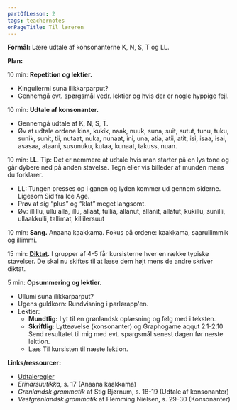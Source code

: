 ```yaml
---
partOfLesson: 2
tags: teachernotes
onPageTitle: Til læreren
---
```

**Formål:** Lære udtale af konsonanterne K, N, S, T og LL.

**Plan:**

10 min: **Repetition og lektier.**

- Kingullermi suna ilikkarparput?
- Gennemgå evt. spørgsmål vedr. lektier og hvis der er nogle hyppige fejl.

10 min: **Udtale af konsonanter.**

- Gennemgå udtale af K, N, S, T.
- Øv at udtale ordene kina, kukik, naak, nuuk, suna, suit, sutut, tunu, tuku, sunik, sunit, tii, nutaat, nuka, nunaat, ini, una, atia, atii, atit, isi, isaa, isai, asasaa, ataani, susunuku, kutaa, kunaat, takuss, nuan.

10 min: **LL.** Tip: Det er nemmere at udtale hvis man starter på en lys tone og går dybere ned på anden stavelse. Tegn eller vis billeder af munden mens du forklarer.

- LL: Tungen presses op i ganen og lyden kommer ud gennem siderne. Ligesom Sid fra Ice Age.
- Prøv at sig “plus” og “klat” meget langsomt.
- Øv: illillu, ullu alla, illu, allaat, tullia, allanut, allanit, allatut, kukillu, sunilli, ullaakkulli, tallimat, killilersuut

10 min: **Sang.** Anaana kaakkama. Fokus på ordene: kaakkama, saarullimmik og illimmi.

15 min: **[Diktat]({{'stavelser-til-diktat'|url}}).** I grupper af 4-5 får kursisterne hver en række typiske stavelser. De skal nu skiftes til at læse dem højt mens de andre skriver diktat.

5 min: **Opsummering og lektier.**

- Ullumi suna ilikkarparput?
- Ugens guldkorn: Rundvisning i parlørapp'en.
- Lektier:
    - **Mundtlig:** Lyt til en grønlandsk oplæsning og følg med i teksten.
    - **Skriftlig:** Lytteøvelse (konsonanter) og Graphogame aqqut 2.1-2.10 Send resultatet til mig med evt. spørgsmål senest dagen før næste lektion.
    - Læs Til kursisten til næste lektion.

**Links/ressourcer:**

- [Udtaleregler]({{'/parloer/regler'|url}})
- _Erinarsuutikka,_ s. 17 (Anaana kaakkama)
- _Grønlandsk grammatik_ af Stig Bjørnum, s. 18-19 (Udtale af konsonanter)
- _Vestgrønlandsk grammatik_ af Flemming Nielsen, s. 29-30 (Konsonanter)
